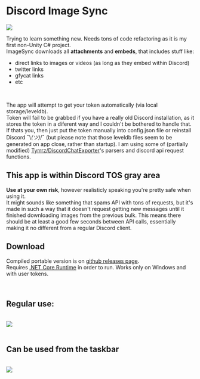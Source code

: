 # Discord Image Sync 

<img src="https://i.imgur.com/FvyT03n.jpg"><br>



Trying to learn something new. Needs tons of code refactoring as it is my first non-Unity C# project.<br>ImageSync downloads all **attachments** and **embeds**, that includes stuff like:
* direct links to images or videos (as long as they embed within Discord)
* twitter links
* gfycat links 
* etc

<br>

The app will attempt to get your token automatically (via local storage/leveldb).<br>Token will fail to be grabbed if you have a really old Discord installation, as it stores the token in a diferent way and I couldn't be bothered to handle that. If thats you, then just put the token manually into config.json file or reinstall Discord ¯\\_(ツ)_/¯ (but please note that those leveldb files seem to be generated on app close, rather than startup). I am using some of (partially modified) [Tyrrrz/DiscordChatExporter](https://github.com/Tyrrrz/DiscordChatExporter)'s parsers and discord api request functions. 
<br> 

## This app is within Discord TOS gray area

**Use at your own risk**, however realisticly speaking you're pretty safe when using it.<br>It might sounds like something that spams API with tons of requests, but it's made in such a way that it doesn't request getting new messages until it finished downloading images from the previous bulk. This means there should be at least a good few seconds between API calls, essentially making it no different from a regular Discord client.

## Download

Compiled portable version is on [github releases page](https://github.com/Peacerekam/Discord-ImageSync/releases).<br>
Requires [.NET Core Runtime](https://dotnet.microsoft.com/download) in order to run. Works only on Windows and with user tokens.<br>


<br>

## Regular use:

<br><img src="https://i.imgur.com/gKiZXbs.gif"><br><br>

## Can be used from the taskbar

<br><img src="https://i.imgur.com/cYH1iP1.gif">
